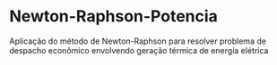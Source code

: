 # Newton-Raphson-Potencia
Aplicação do método de Newton-Raphson para resolver problema de despacho econômico envolvendo geração térmica de energia elétrica

